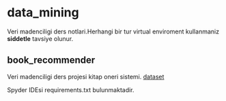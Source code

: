 # data_mining

Veri madenciligi ders notlari.Herhangi bir tur virtual enviroment kullanmaniz **siddetle** tavsiye olunur.



## book_recommender

Veri madenciligi ders projesi kitap oneri sistemi. [dataset](https://www.kaggle.com/ruchi798/bookcrossing-dataset)

Spyder IDEsi requirements.txt bulunmaktadir.
